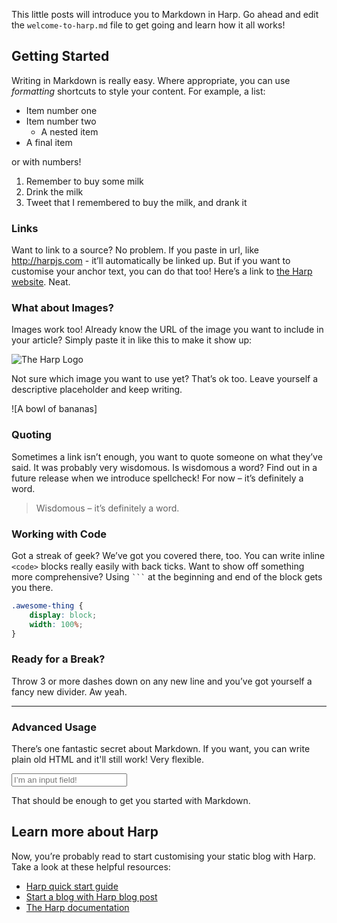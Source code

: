 This little posts will introduce you to Markdown in Harp. Go ahead and edit the `welcome-to-harp.md` file to get going and learn how it all works!

## Getting Started

Writing in Markdown is really easy. Where appropriate, you can use *formatting* shortcuts to style your content. For example, a list:

* Item number one
* Item number two
    * A nested item
* A final item

or with numbers!

1. Remember to buy some milk
2. Drink the milk
3. Tweet that I remembered to buy the milk, and drank it

### Links

Want to link to a source? No problem. If you paste in url, like http://harpjs.com - it’ll automatically be linked up. But if you want to customise your anchor text, you can do that too! Here’s a link to [the Harp website](http://harpjs.com). Neat.

### What about Images?

Images work too! Already know the URL of the image you want to include in your article? Simply paste it in like this to make it show up:

![The Harp Logo](http://harpjs.com/identity/resources/750/harp-wordmark-white-on-blue.png)

Not sure which image you want to use yet? That’s ok too. Leave yourself a descriptive placeholder and keep writing.

![A bowl of bananas]

### Quoting

Sometimes a link isn’t enough, you want to quote someone on what they’ve said. It was probably very wisdomous. Is wisdomous a word? Find out in a future release when we introduce spellcheck! For now – it’s definitely a word.

> Wisdomous – it’s definitely a word.

### Working with Code

Got a streak of geek? We’ve got you covered there, too. You can write inline `<code>` blocks really easily with back ticks. Want to show off something more comprehensive? Using <code>```</code> at the beginning and end of the block gets you there.

```css
.awesome-thing {
    display: block;
    width: 100%;
}
```

### Ready for a Break? 

Throw 3 or more dashes down on any new line and you’ve got yourself a fancy new divider. Aw yeah.

---

### Advanced Usage

There’s one fantastic secret about Markdown. If you want, you can write plain old HTML and it'll still work! Very flexible.

<input type="text" placeholder="I’m an input field!" />

That should be enough to get you started with Markdown.

## Learn more about Harp

Now, you’re probably read to start customising your static blog with Harp. Take a look at these helpful resources:

* [Harp quick start guide](http://harpjs.com/docs/quick-start)
* [Start a blog with Harp blog post](http://kennethormandy.com/journal/start-a-blog-with-harp)
* [The Harp documentation](http://harpjs.com/docs/)